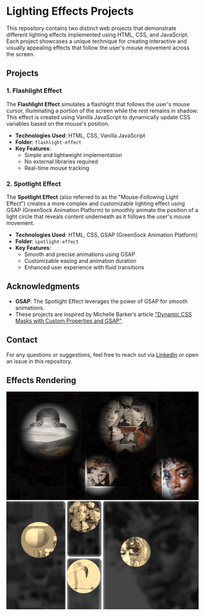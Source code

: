 # Lighting Effects Projects

This repository contains two distinct web projects that demonstrate different lighting effects implemented using HTML, CSS, and JavaScript. Each project showcases a unique technique for creating interactive and visually appealing effects that follow the user's mouse movement across the screen.

## Projects

### 1. Flashlight Effect

The **Flashlight Effect** simulates a flashlight that follows the user's mouse cursor, illuminating a portion of the screen while the rest remains in shadow. This effect is created using Vanilla JavaScript to dynamically update CSS variables based on the mouse's position.

- **Technologies Used**: HTML, CSS, Vanilla JavaScript
- **Folder**: `flashlight-effect`
- **Key Features**:
  - Simple and lightweight implementation
  - No external libraries required
  - Real-time mouse tracking

### 2. Spotlight Effect

The **Spotlight Effect** (also referred to as the "Mouse-Following Light Effect") creates a more complex and customizable lighting effect using GSAP (GreenSock Animation Platform) to smoothly animate the position of a light circle that reveals content underneath as it follows the user's mouse movement.

- **Technologies Used**: HTML, CSS, GSAP (GreenSock Animation Platform)
- **Folder**: `spotlight-effect`
- **Key Features**:
  - Smooth and precise animations using GSAP
  - Customizable easing and animation duration
  - Enhanced user experience with fluid transitions

## Acknowledgments

- **GSAP**: The Spotlight Effect leverages the power of GSAP for smooth animations.
- These projects are inspired by Michelle Barker’s article ["Dynamic CSS Masks with Custom Properties and GSAP"](https://tympanus.net/codrops/2021/05/04/dynamic-css-masks-with-custom-properties-and-gsap/).

## Contact

For any questions or suggestions, feel free to reach out via [LinkedIn](https://www.linkedin.com/in/valentinamota/) or open an issue in this repository.

## Effects Rendering
![Flashlight Effect](https://github.com/valentina-mota/web-images/blob/main/css-gsap-flashlight-effect.png?raw=true)
![Spotlight Effect](https://github.com/valentina-mota/web-images/blob/main/css-gsap-spotlight-effect.png?raw=true)


